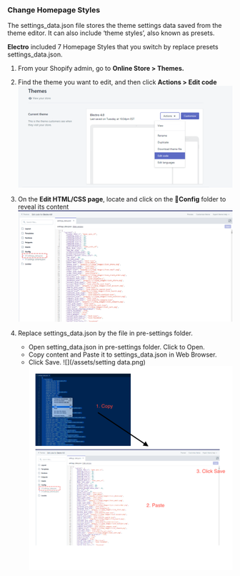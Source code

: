 ### Change Homepage Styles

The settings\_data.json file stores the theme settings data saved from the theme editor. It can also include ‘theme styles’, also known as presets.

**Electro** included 7 Homepage Styles that you switch by replace presets settings\_data.json.

1. From your Shopify admin, go to **Online Store &gt; Themes.**
2. Find the theme you want to edit, and then click **Actions &gt; Edit code**![](/assets/1.png)
3. On the **Edit HTML/CSS page**, locate and click on the **Config** folder to reveal its content
![](/assets/2.png)
4. Replace settings\_data.json by the file in pre-settings folder.

    * Open setting_data.json in pre-settings folder. Click to Open.
    * Copy content and Paste it to settings_data.json in Web Browser.
    * Click Save.
    ![](/assets/setting data.png)
    ![](/assets/paste.png)